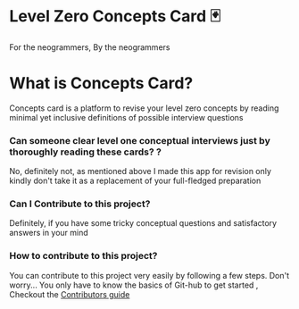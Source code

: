 # Level Zero Concepts Card 🃏
For the neogrammers, By the neogrammers




# What is Concepts Card?

Concepts card is a platform to revise your level zero concepts by reading minimal yet inclusive definitions of possible interview questions 

### Can someone clear level one conceptual interviews just by  thoroughly reading these cards?  ?
No, definitely not, as mentioned above  I made this app for revision only kindly don't take it as a replacement of your full-fledged preparation 


### Can I Contribute to this project?
Definitely, if you have some tricky conceptual questions and satisfactory answers in your mind

### How to contribute to this project?
 You can contribute to this project very easily by following a few steps. Don't worry...
 You only have to know the basics of Git-hub to get started , Checkout the [Contributors guide](https://github.com/Sen-442b/level-zero-concepts-cards/blob/master/random-concepts-neog/README.md)
 
 

